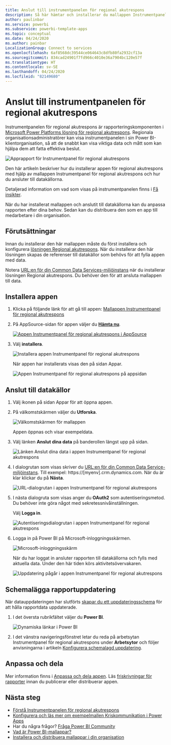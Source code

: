 ```yaml
---
title: Anslut till instrumentpanelen för regional akutrespons
description: Så här hämtar och installerar du mallappen Instrumentpanel för beslutsstöd för regional akutrespons för COVID-19, och ansluter till data
author: paulinbar
ms.service: powerbi
ms.subservice: powerbi-template-apps
ms.topic: conceptual
ms.date: 04/24/2020
ms.author: painbar
LocalizationGroup: Connect to services
ms.openlocfilehash: 6af8568dc39544ce064643c8dfb80fa2932cf13a
ms.sourcegitcommit: 834cad24901f7fd966c4010e36a7904bc120e57f
ms.translationtype: HT
ms.contentlocale: sv-SE
ms.lasthandoff: 04/24/2020
ms.locfileid: "82149680"
---
```

# <a name="connect-to-the-regional-emergency-response-dashboard"></a>Anslut till instrumentpanelen för regional akutrespons
Instrumentpanelen för regional akutrespons är rapporteringskomponenten i [Microsoft Power Platforms lösning för regional akutrespons](https://docs.microsoft.com/powerapps/sample-apps/regional-emergency-response/overview). Regionala organisationsadministratörer kan visa instrumentpanelen i sin Power BI-klientorganisation, så att de snabbt kan visa viktiga data och mått som kan hjälpa dem att fatta effektiva beslut.

![Apprapport för Instrumentpanel för regional akutrespons](media/service-connect-to-regional-emergency-response/service-regional-emergency-response-app-report.png)

Den här artikeln beskriver hur du installerar appen för regional akutrespons med hjälp av mallappen Instrumentpanel för regional akutrespons och hur du ansluter till datakällorna.

Detaljerad information om vad som visas på instrumentpanelen finns i [Få insikter](https://docs.microsoft.com/powerapps/sample-apps/regional-emergency-response/portals-admin-reporting#get-insights).

När du har installerat mallappen och anslutit till datakällorna kan du anpassa rapporten efter dina behov. Sedan kan du distribuera den som en app till medarbetare i din organisation.

## <a name="prerequisites"></a>Förutsättningar

Innan du installerar den här mallappen måste du först installera och konfigurera [lösningen Regional akutrespons](https://docs.microsoft.com/powerapps/sample-apps/regional-emergency-response/deploy). När du installerar den här lösningen skapas de referenser till datakällor som behövs för att fylla appen med data.

Notera [URL:en för din Common Data Services-miljöinstans](https://docs.microsoft.com/powerapps/sample-apps/regional-emergency-response/deploy#step-5-configure-and-publish-power-bi-dashboard) när du installerar lösningen Regional akutrespons. Du behöver den för att ansluta mallappen till data.

## <a name="install-the-app"></a>Installera appen

1. Klicka på följande länk för att gå till appen: [Mallappen Instrumentpanel för regional akutrespons](https://appsource.microsoft.com/product/power-bi/powerapps_cxo.regional_response)

1. På AppSource-sidan för appen väljer du [**Hämta nu**](https://appsource.microsoft.com/product/power-bi/powerapps_cxo.regional_response).

    [![Appen Instrumentpanel för regional akutrespons i AppSource](media/service-connect-to-regional-emergency-response/service-regional-emergency-response-app-appsource-get-it-now.png)](https://appsource.microsoft.com/product/power-bi/powerapps_cxo.regional_response)

1. Välj **installera**. 

    ![Installera appen Instrumentpanel för regional akutrespons](media/service-connect-to-regional-emergency-response/service-regional-emergency-response-select-install.png)

    När appen har installerats visas den på sidan Appar.

   ![Appen Instrumentpanel för regional akutrespons på appsidan](media/service-connect-to-regional-emergency-response/service-regional-emergency-response-app-apps-page-icon.png)

## <a name="connect-to-data-sources"></a>Anslut till datakällor

1. Välj ikonen på sidan Appar för att öppna appen.

1. På välkomstskärmen väljer du **Utforska**.

   ![Välkomstskärmen för mallappen](media/service-connect-to-regional-emergency-response/service-regional-emergency-response-app-splash-screen.png)

   Appen öppnas och visar exempeldata.

1. Välj länken **Anslut dina data** på banderollen längst upp på sidan.

   ![Länken Anslut dina data i appen Instrumentpanel för regional akutrespons](media/service-connect-to-regional-emergency-response/service-regional-emergency-response-app-connect-data.png)

1. I dialogrutan som visas skriver du [URL:en för din Common Data Service-miljöinstans](https://docs.microsoft.com/powerapps/sample-apps/emergency-response/deploy-configure#publish-the-power-bi-dashboard). Till exempel: https://[myenv].crm.dynamics.com. När du är klar klickar du på **Nästa**.

   ![URL-dialogrutan i appen Instrumentpanel för regional akutrespons](media/service-connect-to-regional-emergency-response/service-regional-emergency-response-app-url-dialog.png)

1. I nästa dialogruta som visas anger du **OAuth2** som autentiseringsmetod. Du behöver inte göra något med sekretessnivåinställningen.

   Välj **Logga in**.

   ![Autentiseringsdialogrutan i appen Instrumentpanel för regional akutrespons](media/service-connect-to-regional-emergency-response/service-regional-emergency-response-app-authentication-dialog.png)

1. Logga in på Power BI på Microsoft-inloggningsskärmen.

   ![Microsoft-inloggningsskärm](media/service-connect-to-regional-emergency-response/service-regional-emergency-response-app-microsoft-login.png)

   När du har loggat in ansluter rapporten till datakällorna och fylls med aktuella data. Under den här tiden körs aktivitetsövervakaren.

   ![Uppdatering pågår i appen Instrumentpanel för regional akutrespons](media/service-connect-to-regional-emergency-response/service-regional-emergency-response-app-refresh-monitor.png)

## <a name="schedule-report-refresh"></a>Schemalägga rapportuppdatering

När datauppdateringen har slutförts [skapar du ett uppdateringsschema](../refresh-scheduled-refresh.md) för att hålla rapportdata uppdaterade.

1. I det översta rubrikfältet väljer du **Power BI**.

   ![Dynamiska länkar i Power BI](media/service-connect-to-regional-emergency-response/service-regional-emergency-response-app-powerbi-breadcrumb.png)

1. I det vänstra navigeringsfönstret letar du reda på arbetsytan Instrumentpanel för regional akutrespons under **Arbetsytor** och följer anvisningarna i artikeln [Konfigurera schemalagd uppdatering](../refresh-scheduled-refresh.md).

## <a name="customize-and-share"></a>Anpassa och dela

Mer information finns i [Anpassa och dela appen](../service-template-apps-install-distribute.md#customize-and-share-the-app). Läs [friskrivningar för rapporter](https://docs.microsoft.com/powerapps/sample-apps/regional-emergency-response/overview#disclaimer) innan du publicerar eller distribuerar appen.

## <a name="next-steps"></a>Nästa steg
* [Förstå Instrumentpanelen för regional akutrespons](https://docs.microsoft.com/powerapps/sample-apps/regional-emergency-response/portals-admin-reporting#get-insights)
* [Konfigurera och läs mer om exempelmallen Kriskommunikation i Power Apps](https://docs.microsoft.com/powerapps/maker/canvas-apps/sample-crisis-communication-app)
* Har du några frågor? [Fråga Power BI Community](https://community.powerbi.com/)
* [Vad är Power BI-mallappar?](../service-template-apps-overview.md)
* [Installera och distribuera mallappar i din organisation](../service-template-apps-install-distribute.md)
